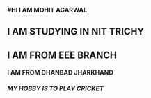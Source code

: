 **#HI I AM MOHIT AGARWAL**
## I AM STUDYING IN NIT TRICHY
## I AM FROM EEE BRANCH
#### I AM FROM DHANBAD JHARKHAND
##### MY HOBBY IS TO PLAY CRICKET

